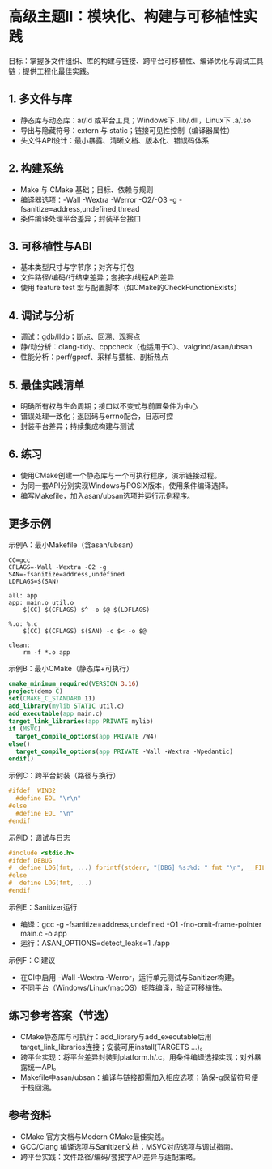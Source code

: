 # 高级主题Ⅱ：模块化、构建与可移植性实践

目标：掌握多文件组织、库的构建与链接、跨平台可移植性、编译优化与调试工具链；提供工程化最佳实践。

## 1. 多文件与库
- 静态库与动态库：ar/ld 或平台工具；Windows下 .lib/.dll，Linux下 .a/.so
- 导出与隐藏符号：extern 与 static；链接可见性控制（编译器属性）
- 头文件API设计：最小暴露、清晰文档、版本化、错误码体系

## 2. 构建系统
- Make 与 CMake 基础；目标、依赖与规则
- 编译器选项：-Wall -Wextra -Werror -O2/-O3 -g -fsanitize=address,undefined,thread
- 条件编译处理平台差异；封装平台接口

## 3. 可移植性与ABI
- 基本类型尺寸与字节序；对齐与打包
- 文件路径/编码/行结束差异；套接字/线程API差异
- 使用 feature test 宏与配置脚本（如CMake的CheckFunctionExists）

## 4. 调试与分析
- 调试：gdb/lldb；断点、回溯、观察点
- 静/动分析：clang-tidy、cppcheck（也适用于C）、valgrind/asan/ubsan
- 性能分析：perf/gprof、采样与插桩、剖析热点

## 5. 最佳实践清单
- 明确所有权与生命周期；接口以不变式与前置条件为中心
- 错误处理一致化；返回码与errno配合，日志可控
- 封装平台差异；持续集成构建与测试

## 6. 练习
- 使用CMake创建一个静态库与一个可执行程序，演示链接过程。
- 为同一套API分别实现Windows与POSIX版本，使用条件编译选择。
- 编写Makefile，加入asan/ubsan选项并运行示例程序。

## 更多示例

示例A：最小Makefile（含asan/ubsan）
```make
CC=gcc
CFLAGS=-Wall -Wextra -O2 -g
SAN=-fsanitize=address,undefined
LDFLAGS=$(SAN)

all: app
app: main.o util.o
	$(CC) $(CFLAGS) $^ -o $@ $(LDFLAGS)

%.o: %.c
	$(CC) $(CFLAGS) $(SAN) -c $< -o $@

clean:
	rm -f *.o app
```

示例B：最小CMake（静态库+可执行）
```cmake
cmake_minimum_required(VERSION 3.16)
project(demo C)
set(CMAKE_C_STANDARD 11)
add_library(mylib STATIC util.c)
add_executable(app main.c)
target_link_libraries(app PRIVATE mylib)
if (MSVC)
  target_compile_options(app PRIVATE /W4)
else()
  target_compile_options(app PRIVATE -Wall -Wextra -Wpedantic)
endif()
```

示例C：跨平台封装（路径与换行）
```c
#ifdef _WIN32
  #define EOL "\r\n"
#else
  #define EOL "\n"
#endif
```

示例D：调试与日志
```c
#include <stdio.h>
#ifdef DEBUG
#  define LOG(fmt, ...) fprintf(stderr, "[DBG] %s:%d: " fmt "\n", __FILE__, __LINE__, __VA_ARGS__)
#else
#  define LOG(fmt, ...)
#endif
```

示例E：Sanitizer运行
- 编译：gcc -g -fsanitize=address,undefined -O1 -fno-omit-frame-pointer main.c -o app
- 运行：ASAN_OPTIONS=detect_leaks=1 ./app

示例F：CI建议
- 在CI中启用 -Wall -Wextra -Werror，运行单元测试与Sanitizer构建。
- 不同平台（Windows/Linux/macOS）矩阵编译，验证可移植性。

## 练习参考答案（节选）
- CMake静态库与可执行：add_library与add_executable后用target_link_libraries连接；安装可用install(TARGETS ...)。
- 跨平台实现：将平台差异封装到platform.h/.c，用条件编译选择实现；对外暴露统一API。
- Makefile中asan/ubsan：编译与链接都需加入相应选项；确保-g保留符号便于栈回溯。

## 参考资料
- CMake 官方文档与Modern CMake最佳实践。
- GCC/Clang 编译选项与Sanitizer文档；MSVC对应选项与调试指南。
- 跨平台实践：文件路径/编码/套接字API差异与适配策略。